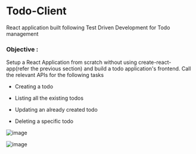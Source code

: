 # Todo-Client
React application built following Test Driven Development for Todo management

### Objective : 

Setup a React Application from scratch without using create-react-app(refer the previous section) and build a todo application's frontend. 
Call the relevant APIs for the following tasks 

- Creating a todo

- Listing all the existing todos

- Updating an already created todo

- Deleting a specific todo


![image](https://user-images.githubusercontent.com/101862943/177162766-55d02f97-26cc-44f0-9d3c-3bd433791713.png)


![image](https://user-images.githubusercontent.com/101862943/177162917-4c20c8a0-dc8c-4c52-ade3-4c49398c626e.png)

